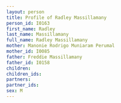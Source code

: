 ```yaml
---
layout: person
title: Profile of Radley Massillamany
person_id: I0163
first_name: Radley
last_name: Massillamany
full_name: Radley Massillamany
mother: Manonie Rodrigo Muniaram Perumal
mother_id: I0085
father: Freddie Massillamany
father_id: I0158
children:
children_ids:
partners:
partner_ids:
sex: M
---
```


